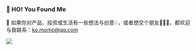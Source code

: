### 👻 HO! You Found Me

💬  如果你对产品、投资或生活有一些想法与创意💡，或者想交个朋友🙋🏻‍♀️，都欢迎与我联系：ko.momo@qq.com

![](https://github-readme-stats.vercel.app/api?username=wannaxiao&show_icons=true&icon_color=0366d6&text_color=24292e&bg_color=ffffff&hide_title=true&hide=issues)
